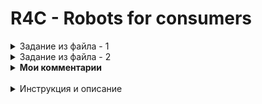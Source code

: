 # R4C - Robots for consumers

<details>
  <summary>Задание из файла - 1</summary>
  R4C - Robots for consumers
  Небольшая предыстория.
Давным-давно, в далёкой-далёкой галактике, была компания производящая различных 
роботов. 

Каждый робот(**Robot**) имел определенную модель выраженную двух-символьной 
последовательностью(например R2). Одновременно с этим, модель имела различные 
версии(например D2). Напоминает популярный телефон различных моделей(11,12,13...) и его версии
(X,XS,Pro...). Вне компании роботов чаще всего называли по серийному номеру, объединяя модель и версию(например R2-D2).

Также у компании были покупатели(**Customer**) которые периодически заказывали того или иного робота. 

Когда роботов не было в наличии - заказы покупателей(**Order**) попадали в список ожидания.

Что делает данный код?
Это заготовка для сервиса, который ведет учет произведенных роботов,а также 
выполняет некие операции связанные с этим процессом.

Сервис нацелен на удовлетворение потребностей трёх категорий пользователей:
- Технические специалисты компании. Они будут присылать информацию
- Менеджмент компании. Они будут запрашивать информацию
- Клиенты. Им будут отправляться информация

 Как с этим работать?
- Создать для этого проекта репозиторий на GitHub
- Открыть данный проект в редакторе/среде разработки которую вы используете
- Ознакомиться с задачами в файле tasks.md
- Написать понятный и поддерживаемый код для каждой задачи 
- Сделать по 1 отдельному PR с решением для каждой задачи
- Прислать ссылку на своё решение
</details>

<details>
  <summary>Задание из файла - 2</summary>
Task 1. От технического специалиста компании.
Создать API-endpoint, принимающий и обрабатывающий информацию в формате JSON. 
В результате web-запроса на этот endpoint, в базе данных появляется запись 
отражающая информацию о произведенном на заводе роботе. 

_**Примечание от старшего технического специалиста**_: 
Дополнительно предусмотреть валидацию входных данных, на соответствие существующим в системе моделям.
Пример входных данных:
{"model":"R2","version":"D2","created":"2022-12-31 23:59:59"}<br />
{"model":"13","version":"XS","created":"2023-01-01 00:00:00"}<br />
{"model":"X5","version":"LT","created":"2023-01-01 00:00:01"}<br />

Task 2. От директора компании
**User Story**: Я как директор хочу иметь возможность скачать по прямой ссылке Excel-файл со сводкой по суммарным показателям производства роботов за последнюю неделю. 
_**Примечание от менеджера**_. Файл должен включать в себя несколько страниц, на каждой из которых представлена информация об одной модели, но с детализацией по версии. 
Схематично для случая с моделью "R2":<br />
|Модель|Версия|Количество за неделю|<br />
|  R2  |  D2  |       32           |<br />
|  R2  |  A1  |       41           |<br />
|  R2  |  С8  |       99           |<br />
Task 3. От клиента компании.
**Job story**: Если я оставляю заказ на робота, и его нет в наличии, я готов подождать до момента появления робота. После чего, пожалуйста пришлите мне письмо.
_**Примечание от менеджера**_: Письмо должно быть следующего формата
Добрый день!
Недавно вы интересовались нашим роботом модели X, версии Y. 
Этот робот теперь в наличии. Если вам подходит этот вариант - пожалуйста, свяжитесь с нами
где Х и Y это соответственно модель и версия робота.

_**Примечание от старшего технического специалиста**_: 
Постарайтесь не переопределять встроенные методы модели. 
Также стремитесь не смешивать контексты обработки данных и бизнес-логику. 
Рекомендуется использовать механизм сигналов предусмотренный в фреймворке.
</details>

<details>
  <summary><b>Мои комментарии</b></summary>
- валидация данных на входе реализована с помощью инструмента django forms.<br />  
- несмотря на рекомендацию - не менять модели, к order был добавлен атрибут informed, для исключения двойного информирования клиента.<br />   
- там, где запрос на создание - требуется метод POST, где запрос данных - GET <br />
- задание не сверхсложное, но сразу было непонятно, куда расставлять вьюхи, поэтому руководствовался правилом - вью поближе к модели <br />
- пулреквесты выполнены по папкам (как будто по таскам))<br />
- вместо send_mail выполнена заглушка из принтов <br />
- было отмечено не применять DRF<br />
- для ознакомления, самое удобное развернуть докер-контейнер (скрипты прилагаются)
</details>

  <br />

  <details>
  <summary>Инструкция и описание</summary>
# В результате проделанной работы, реализован сервис бэка компании, производящей роботов.<br />
Менеджер имеет возможность получать статистику о робатах произведенных за прошлую неделю.<br />
Клиенты могут оставлять заказы, в случае отсутствия в наличии робота, в сервисе будет установлена автоматическая напоминалка, <br /> и в случае производства востребованного робота, клиенту будет отправлен email с приглашением в офис.

# Команды работы с сервисом:
- Создание новой записи о роботе:
```cmd
  curl "http://127.0.0.1:8000/api/v1/robots/new" --header "Content-Type: application/json" --data "{\"model\":\"O2\",\"version\":\"K2\",\"created\":\"2023-10-03 23:59:59\"}"
```
- Создание записи о новом клиенте:
```cmd
curl "http://127.0.0.1:8000/api/v1/customers/add" --header "Content-Type: application/json" --data-raw "{\"email\":\"IlonMask7@tesla.com\"}"}
```

- Создание записи о новом заказе:
```cmd
curl "http://127.0.0.1:8000/api/v1/orders/add" --header "Content-Type: application/json" --data-raw "{\"customer\":\"5\", \"robot_serial\": \"O2-K2\"}
```

- Получение отчета о готовых роботах за неделю по прямой ссылке:
```cmd
http://127.0.0.1:8000/api/v1/robots/report
```

# Также, можно импортировать файл robots.postman_collection.json в программу postman, и использовать готовые запросы
# Кроме того, для удобства, после клонирования репозитория, можно выполнить команду docker-compose up, и запустить готовый сервис

</details>






